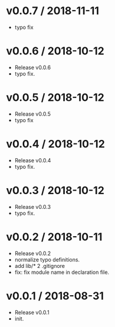 
v0.0.7 / 2018-11-11
==================

  * typo fix

v0.0.6 / 2018-10-12
===================

  * Release v0.0.6
  * typo fix.

v0.0.5 / 2018-10-12
===================

  * Release v0.0.5
  * typo fix

v0.0.4 / 2018-10-12
===================

  * Release v0.0.4
  * typo fix.

v0.0.3 / 2018-10-12
===================

  * Release v0.0.3
  * typo fix.

v0.0.2 / 2018-10-11
===================

  * Release v0.0.2
  * normalize typo definitions.
  * add lib/* 2 .gitignore
  * fix: fix module name in declaration file.

v0.0.1 / 2018-08-31
===================

  * Release v0.0.1
  * init.
